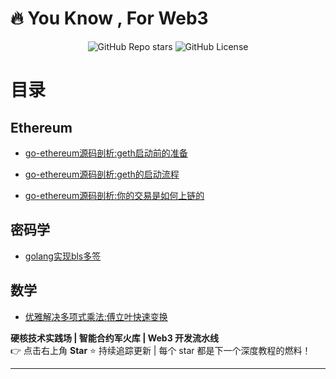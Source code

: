 # 🔥 You Know , For Web3 

<p align="center">
 <img alt="GitHub Repo stars" src="https://img.shields.io/github/stars/0xdoomxy/web3">
  <img alt="GitHub License" src="https://img.shields.io/github/license/0xdoomxy/web3">
</p>


# 目录

## Ethereum

+ [go-ethereum源码剖析:geth启动前的准备](https://github.com/0xdoomxy/web3/blob/main/ethereum/go-ethereum%E6%BA%90%E7%A0%81%E5%89%96%E6%9E%90%3Ageth%E7%9A%84%E5%90%AF%E5%8A%A8%E6%B5%81%E7%A8%8B.md)

+ [go-ethereum源码剖析:geth的启动流程](https://github.com/0xdoomxy/web3/blob/main/ethereum/go-ethereum%E6%BA%90%E7%A0%81%E5%89%96%E6%9E%90%3Ageth%E7%9A%84%E5%90%AF%E5%8A%A8%E6%B5%81%E7%A8%8B.md)

+ [go-ethereum源码剖析:你的交易是如何上链的](https://github.com/0xdoomxy/web3/blob/main/ethereum/go-ethereum%E6%BA%90%E7%A0%81%E5%89%96%E6%9E%90%3A%E4%BD%A0%E7%9A%84%E4%BA%A4%E6%98%93%E6%98%AF%E5%A6%82%E4%BD%95%E4%B8%8A%E9%93%BE%E7%9A%84.md)

## 密码学

+ [golang实现bls多签](https://github.com/0xdoomxy/web3/blob/main/coding/cryptography/bls/go/bls_test.go)

## 数学

+ [优雅解决多项式乘法:傅立叶快速变换](https://github.com/0xdoomxy/web3/blob/main/coding/cryptography/FFT/go/fft_test.go)

**硬核技术实践场 | 智能合约军火库 | Web3 开发流水线**  
👉 点击右上角 **Star** ⭐ 持续追踪更新 | 每个 star 都是下一个深度教程的燃料！

---
